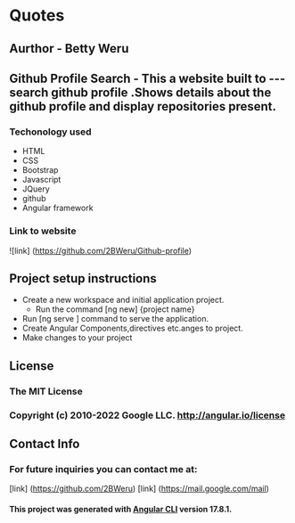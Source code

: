 # Quotes
## Aurthor - Betty Weru
 
 ## Github Profile Search - This a website built to ---search github profile .Shows details about the github profile and display repositories present.


 ### Techonology used 
 - HTML
 - CSS
 - Bootstrap
 - Javascript
 - JQuery
 - github
 - Angular framework

 ### Link to website
![link] (https://github.com/2BWeru/Github-profile)

## Project setup instructions
- Create a new workspace and initial application project.
  - Run the command [ng new] {project name}
- Run [ng serve ] command to serve the application.
- Create Angular Components,directives etc.anges to project.
- Make changes to your project
 ## License
### The MIT License

### Copyright (c) 2010-2022 Google LLC. http://angular.io/license


 ## Contact Info
 ### For future inquiries you can contact me at:
 [link] (https://github.com/2BWeru)
 [link] (https://mail.google.com/mail)



#### This project was generated with [Angular CLI](https://github.com/angular/angular-cli) version 17.8.1.


